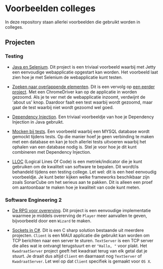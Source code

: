 # Voorbeelden colleges

In deze repository staan allerlei voorbeelden die gebruikt worden in colleges.

## Projecten

### Testing

- [Java en Selenium](java-en-selenium).
Dit project is een triviaal voorbeeld waarbij met Jetty een eenvoudige
webapplicatie opgestart kan worden. Het voorbeeld laat zien hoe je met
Selenium de webapplicatie kunt testen.

- [Zoeken naar overlappende elementen](selenium-overlappende-elementen).
Dit is een vervolg op [een eerder project](java-en-selenium). Met een
ChromeDriver kan op de applicatie in worden gezoomd. Als je te ver met
de webapplicatie inzoomt, verdwijnt de 'about us' knop.
Daardoor faalt een test waarbij wordt gezoomd, maar gaat de test waarbij niet
wordt gezoomd wel goed.

- [Dependency Injection](dependency-injection).
Een triviaal voorbeeldje van hoe je Dependency Injection in Java gebruikt.

- [Mocken bij tests](mocking).
Een voorbeeld waarbij een MYSQL database wordt gemockt tijdens tests.
Op die manier hoef je geen verbinding te maken met een database en kan je
toch allerlei tests uitvoeren waarbij het ophalen van een database nodig is.
Stel je voor hoe je dit kunt combineren met Dependency Injection.

- [LLOC](lloc.py)
(Logical Lines Of Code) is een metriek/indicator die je kunt gebruiken om
de kwaliteit van software te bepalen. Dit wordt/is behandeld tijdens een testing
college. Let wel: dit is een heel eenvoudig voorbeeldje. Je kunt beter kijken
welke frameworks beschikbaar zijn zoals SonarCube om het serieus aan te pakken.
Dit is alleen een proef om aantoonbaar te maken hoe je kwaliteit van code kunt
meten.

### Software Engineering 2

- [De RPG voor overerving](overerving).
Dit project is een eenvoudige implementatie waarmee je middels overerving
de `Player` meer aanvallen te geven, bijvoorbeeld door een `Wizard` te maken.

- [Sockets in C#](sockets).
Dit is een C sharp solution bestaande uit meerdere projecten. `Client` is
een MAUI applicatie die gebruikt kan worden om TCP berichten naar een server
te sturen. `TextServer` is een TCP server die alles wat ie ontvangt terugstuurt
en er `"Hallo, "` voor plakt. Het `KwadraatServer` project geeft het kwadraat
terug van elk getal dat je stuurt. Je draait dus altijd `Client` en daarnaast
nog `TextServer` of `KwadraatServer`. Let wel op dat `Client` specifiek is
gemaakt voor `OS X`.
